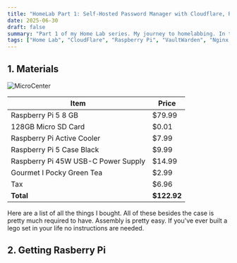 ```yaml
---
title: "HomeLab Part 1: Self-Hosted Password Manager with Cloudflare, Raspberry Pi, Nginx Proxy Manager, and VaultWarden"
date: 2025-06-30
draft: false
summary: "Part 1 of my Home Lab series. My journey to homelabbing. In this blog, I will walk through setting up a self-hosted password manager using Vaultwarden on a Raspberry Pi, secured behind Nginx Proxy Manager and Cloudflare. This guide covers DNS setup, container deployment with Docker, HTTPS configuration using Let's Encrypt, and securing access to your Vaultwarden instance from anywhere. I have no idea what I'm doing, and since "
tags: ["Home Lab", "CloudFlare", "Raspberry Pi", "VaultWarden", "Nginx Proxy Manager"]
---
```


## 1. Materials

![MicroCenter](1.jpeg)

| Item                              | Price    |
|-----------------------------------|----------|
| Raspberry Pi 5 8 GB               | $79.99   |
| 128GB Micro SD Card               | $0.01    |
| Raspberry Pi Active Cooler        | $7.99    |
| Raspberry Pi 5 Case Black         | $9.99    |
| Raspberry Pi 45W USB-C Power Supply| $14.99  |
| Gourmet I Pocky Green Tea         | $2.99    |
| Tax                               | $6.96    |
| **Total**                         | **$122.92** |

Here are a list of all the things I bought. All of these besides the case is pretty much required to have. Assembly is pretty easy. If you've ever built a lego set in your life no instructions are needed. 

## 2. Getting Rasberry Pi